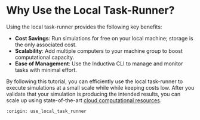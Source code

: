 # Why Use the Local Task-Runner?
Using the local task-runner provides the following key benefits:
- **Cost Savings**: Run simulations for free on your local machine; storage is the only associated cost.
- **Scalability**: Add multiple computers to your machine group to boost computational capacity.
- **Ease of Management**: Use the Inductiva CLI to manage and monitor tasks with minimal effort.

By following this tutorial, you can efficiently use the local task-runner to execute simulations at a small scale while while 
keeping costs low. After you validate that your simulation is producing the intended results, you can scale up using 
state-of-the-art [cloud computational resources](https://cloud.google.com/compute/docs/machine-resource).

```{banner_small}
:origin: use_local_task_runner
```